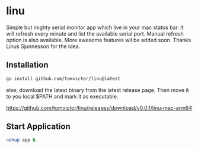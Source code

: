 # linu

Simple but mighty serial monitor app which live in your mac status bar. It will refresh every minute and list the available serial port. Manual refresh option is also available. More awesome features wil be added soon. Thanks Linus Sjunnesson for the idea. 


## Installation

```bash
go install github.com/tomvictor/linu@latest
```
else, download the latest binary from the latest release page. Then move it to you local $PATH and mark it as executable.  

https://github.com/tomvictor/linu/releases/download/v0.0.1/linu-mac-arm64

## Start Application

```bash
nohup app &
```
